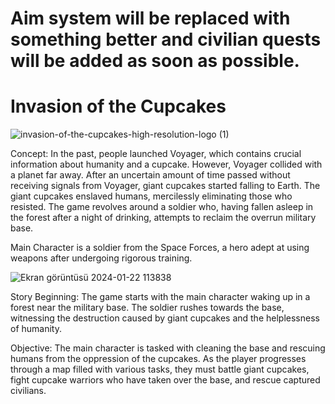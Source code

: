 # Aim system will be replaced with something better and civilian quests will be added as soon as possible. 

# Invasion of the Cupcakes 

![invasion-of-the-cupcakes-high-resolution-logo (1)](https://github.com/tarkancanova/Invasion-of-the-Cupcakes/assets/43688860/be976bd9-90d2-4075-97b3-9ef325d2758f)

Concept: In the past, people launched Voyager, which contains crucial information about humanity and a cupcake. However, Voyager collided with a planet far away. After an uncertain amount of time passed without receiving signals from Voyager, giant cupcakes started falling to Earth. The giant cupcakes enslaved humans, mercilessly eliminating those who resisted. The game revolves around a soldier who, having fallen asleep in the forest after a night of drinking, attempts to reclaim the overrun military base.

Main Character is a soldier from the Space Forces, a hero adept at using weapons after undergoing rigorous training.

![Ekran görüntüsü 2024-01-22 113838](https://github.com/tarkancanova/Invasion-of-the-Cupcakes/assets/43688860/66d70319-a449-4a34-8ad8-7409e5c89e75)

Story Beginning:
The game starts with the main character waking up in a forest near the military base. The soldier rushes towards the base, witnessing the destruction caused by giant cupcakes and the helplessness of humanity.

Objective:
The main character is tasked with cleaning the base and rescuing humans from the oppression of the cupcakes. As the player progresses through a map filled with various tasks, they must battle giant cupcakes, fight cupcake warriors who have taken over the base, and rescue captured civilians.
 


